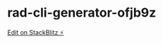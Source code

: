 # rad-cli-generator-ofjb9z

[Edit on StackBlitz ⚡️](https://stackblitz.com/edit/rad-cli-generator-ofjb9z)
